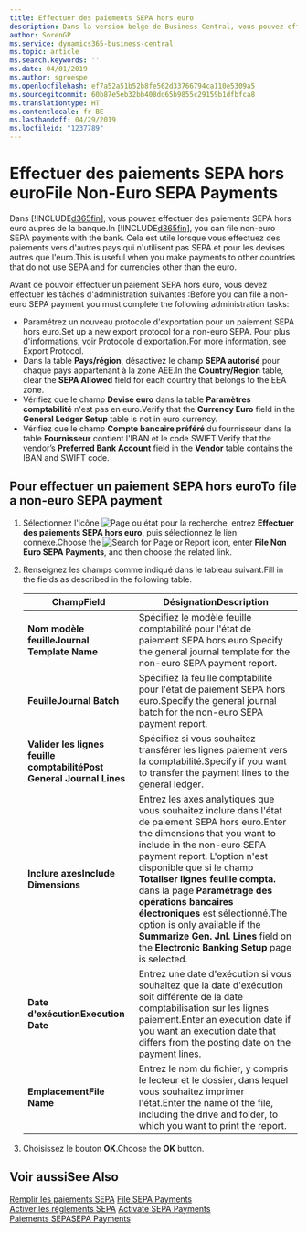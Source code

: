```yaml
---
title: Effectuer des paiements SEPA hors euro
description: Dans la version belge de Business Central, vous pouvez effectuer des paiements SEPA hors euros auprès de la banque. Cela est utile lorsque vous effectuez des paiements vers d'autres pays qui n'utilisent pas SEPA et pour les devises autres que l'euro.
author: SorenGP
ms.service: dynamics365-business-central
ms.topic: article
ms.search.keywords: ''
ms.date: 04/01/2019
ms.author: sgroespe
ms.openlocfilehash: ef7a52a51b52b8fe562d33766794ca110e5309a5
ms.sourcegitcommit: 60b87e5eb32bb408dd65b9855c29159b1dfbfca8
ms.translationtype: HT
ms.contentlocale: fr-BE
ms.lasthandoff: 04/29/2019
ms.locfileid: "1237789"
---
```

# <a name="file-non-euro-sepa-payments"></a><span data-ttu-id="db20d-104">Effectuer des paiements SEPA hors euro</span><span class="sxs-lookup"><span data-stu-id="db20d-104">File Non-Euro SEPA Payments</span></span>
<span data-ttu-id="db20d-105">Dans [!INCLUDE[d365fin](../../includes/d365fin_md.md)], vous pouvez effectuer des paiements SEPA hors euro auprès de la banque.</span><span class="sxs-lookup"><span data-stu-id="db20d-105">In [!INCLUDE[d365fin](../../includes/d365fin_md.md)], you can file non-euro SEPA payments with the bank.</span></span> <span data-ttu-id="db20d-106">Cela est utile lorsque vous effectuez des paiements vers d'autres pays qui n'utilisent pas SEPA et pour les devises autres que l'euro.</span><span class="sxs-lookup"><span data-stu-id="db20d-106">This is useful when you make payments to other countries that do not use SEPA and for currencies other than the euro.</span></span>  

<span data-ttu-id="db20d-107">Avant de pouvoir effectuer un paiement SEPA hors euro, vous devez effectuer les tâches d'administration suivantes :</span><span class="sxs-lookup"><span data-stu-id="db20d-107">Before you can file a non-euro SEPA payment you must complete the following administration tasks:</span></span>  

- <span data-ttu-id="db20d-108">Paramétrez un nouveau protocole d'exportation pour un paiement SEPA hors euro.</span><span class="sxs-lookup"><span data-stu-id="db20d-108">Set up a new export protocol for a non-euro SEPA.</span></span> <span data-ttu-id="db20d-109">Pour plus d'informations, voir Protocole d'exportation.</span><span class="sxs-lookup"><span data-stu-id="db20d-109">For more information, see Export Protocol.</span></span>  
- <span data-ttu-id="db20d-110">Dans la table **Pays/région**, désactivez le champ **SEPA autorisé** pour chaque pays appartenant à la zone AEE.</span><span class="sxs-lookup"><span data-stu-id="db20d-110">In the **Country/Region** table, clear the **SEPA Allowed** field for each country that belongs to the EEA zone.</span></span>  
- <span data-ttu-id="db20d-111">Vérifiez que le champ **Devise euro** dans la table **Paramètres comptabilité** n'est pas en euro.</span><span class="sxs-lookup"><span data-stu-id="db20d-111">Verify that the **Currency Euro** field in the **General Ledger Setup** table is not in euro currency.</span></span>  
- <span data-ttu-id="db20d-112">Vérifiez que le champ **Compte bancaire préféré** du fournisseur dans la table **Fournisseur** contient l'IBAN et le code SWIFT.</span><span class="sxs-lookup"><span data-stu-id="db20d-112">Verify that the vendor’s **Preferred Bank Account** field in the **Vendor** table contains the IBAN and SWIFT code.</span></span>  

## <a name="to-file-a-non-euro-sepa-payment"></a><span data-ttu-id="db20d-113">Pour effectuer un paiement SEPA hors euro</span><span class="sxs-lookup"><span data-stu-id="db20d-113">To file a non-euro SEPA payment</span></span>  

1.  <span data-ttu-id="db20d-114">Sélectionnez l'icône ![Page ou état pour la recherche](../../media/ui-search/search_small.png "Page ou état pour la recherche"), entrez **Effectuer des paiements SEPA hors euro**, puis sélectionnez le lien connexe.</span><span class="sxs-lookup"><span data-stu-id="db20d-114">Choose the ![Search for Page or Report](../../media/ui-search/search_small.png "Search for Page or Report icon") icon, enter **File Non Euro SEPA Payments**, and then choose the related link.</span></span>  
2.  <span data-ttu-id="db20d-115">Renseignez les champs comme indiqué dans le tableau suivant.</span><span class="sxs-lookup"><span data-stu-id="db20d-115">Fill in the fields as described in the following table.</span></span>  

    |<span data-ttu-id="db20d-116">Champ</span><span class="sxs-lookup"><span data-stu-id="db20d-116">Field</span></span>|<span data-ttu-id="db20d-117">Désignation</span><span class="sxs-lookup"><span data-stu-id="db20d-117">Description</span></span>|  
    |---------------------------------|---------------------------------------|  
    |<span data-ttu-id="db20d-118">**Nom modèle feuille**</span><span class="sxs-lookup"><span data-stu-id="db20d-118">**Journal Template Name**</span></span>|<span data-ttu-id="db20d-119">Spécifiez le modèle feuille comptabilité pour l'état de paiement SEPA hors euro.</span><span class="sxs-lookup"><span data-stu-id="db20d-119">Specify the general journal template for the non-euro SEPA payment report.</span></span>|  
    |<span data-ttu-id="db20d-120">**Feuille**</span><span class="sxs-lookup"><span data-stu-id="db20d-120">**Journal Batch**</span></span>|<span data-ttu-id="db20d-121">Spécifiez la feuille comptabilité pour l'état de paiement SEPA hors euro.</span><span class="sxs-lookup"><span data-stu-id="db20d-121">Specify the general journal batch for the non-euro SEPA payment report.</span></span>|  
    |<span data-ttu-id="db20d-122">**Valider les lignes feuille comptabilité**</span><span class="sxs-lookup"><span data-stu-id="db20d-122">**Post General Journal Lines**</span></span>|<span data-ttu-id="db20d-123">Spécifiez si vous souhaitez transférer les lignes paiement vers la comptabilité.</span><span class="sxs-lookup"><span data-stu-id="db20d-123">Specify if you want to transfer the payment lines to the general ledger.</span></span>|  
    |<span data-ttu-id="db20d-124">**Inclure axes**</span><span class="sxs-lookup"><span data-stu-id="db20d-124">**Include Dimensions**</span></span>|<span data-ttu-id="db20d-125">Entrez les axes analytiques que vous souhaitez inclure dans l'état de paiement SEPA hors euro.</span><span class="sxs-lookup"><span data-stu-id="db20d-125">Enter the dimensions that you want to include in the non-euro SEPA payment report.</span></span> <span data-ttu-id="db20d-126">L'option n'est disponible que si le champ **Totaliser lignes feuille compta.** dans la page **Paramétrage des opérations bancaires électroniques** est sélectionné.</span><span class="sxs-lookup"><span data-stu-id="db20d-126">The option is only available if the **Summarize Gen. Jnl. Lines** field on the **Electronic Banking Setup** page is selected.</span></span>|  
    |<span data-ttu-id="db20d-127">**Date d'exécution**</span><span class="sxs-lookup"><span data-stu-id="db20d-127">**Execution Date**</span></span>|<span data-ttu-id="db20d-128">Entrez une date d'exécution si vous souhaitez que la date d'exécution soit différente de la date comptabilisation sur les lignes paiement.</span><span class="sxs-lookup"><span data-stu-id="db20d-128">Enter an execution date if you want an execution date that differs from the posting date on the payment lines.</span></span>|  
    |<span data-ttu-id="db20d-129">**Emplacement**</span><span class="sxs-lookup"><span data-stu-id="db20d-129">**File Name**</span></span>|<span data-ttu-id="db20d-130">Entrez le nom du fichier, y compris le lecteur et le dossier, dans lequel vous souhaitez imprimer l'état.</span><span class="sxs-lookup"><span data-stu-id="db20d-130">Enter the name of the file, including the drive and folder, to which you want to print the report.</span></span>|  

3.  <span data-ttu-id="db20d-131">Choisissez le bouton **OK**.</span><span class="sxs-lookup"><span data-stu-id="db20d-131">Choose the **OK** button.</span></span>  

## <a name="see-also"></a><span data-ttu-id="db20d-132">Voir aussi</span><span class="sxs-lookup"><span data-stu-id="db20d-132">See Also</span></span>  
 <span data-ttu-id="db20d-133">[Remplir les paiements SEPA](how-to-file-sepa-payments.md) </span><span class="sxs-lookup"><span data-stu-id="db20d-133">[File SEPA Payments](how-to-file-sepa-payments.md) </span></span>  
 <span data-ttu-id="db20d-134">[Activer les règlements SEPA](how-to-activate-sepa-payments.md) </span><span class="sxs-lookup"><span data-stu-id="db20d-134">[Activate SEPA Payments](how-to-activate-sepa-payments.md) </span></span>  
 [<span data-ttu-id="db20d-135">Paiements SEPA</span><span class="sxs-lookup"><span data-stu-id="db20d-135">SEPA Payments</span></span>](sepa-payments.md)

